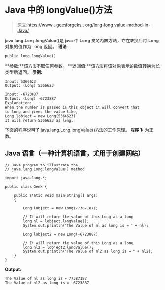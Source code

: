 # Java 中的 longValue()方法

> 原文:[https://www . geesforgeks . org/long-long value-method-in-Java/](https://www.geeksforgeeks.org/long-longvalue-method-in-java/)

java.lang.Long.longValue()是 java 中 Long 类的内置方法，它在转换后将 Long 对象的值作为 Long 返回。
**语法:**

```
public long longValue()
```

**参数:**该方法不取任何参数。
**返回值:**该方法将该对象表示的数值转换为长类型后返回。
**示例:**

```
Input: 5366623
Output: (Long) 5366623

Input: -6723887
Output: (Long) -6723887
Explanation:
When the number is passed in this object it will convert that 
to long and gives the value like,
Long lobject = new Long(5366623)
It will return 5366623 as long.
```

下面的程序说明了 java.lang.Long.longValue()方法的工作原理。
**程序 1:** 为正数。

## Java 语言（一种计算机语言，尤用于创建网站）

```
// Java program to illustrate the
// java.lang.Long.longValue() method

import java.lang.*;

public class Geek {

    public static void main(String[] args)
    {

        Long lobject = new Long(77387187);

        // It will return the value of this Long as a long
        long nl = lobject.longValue();
        System.out.println("The Value of nl as long is = " + nl);

        Long lobject2 = new Long(-6723887);

        // It will return the value of this Long as a long
        long nl2 = lobject2.longValue();
        System.out.println("The Value of nl2 as long is = " + nl2);
    }
}
```

**Output:** 

```
The Value of nl as long is = 77387187
The Value of nl2 as long is = -6723887
```